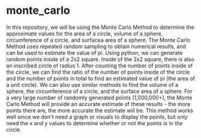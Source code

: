 # monte_carlo

In this repository, we will be using the Monte Carlo Method to determine the approximate values for the area of a circle, volume of a sphere, circumference of a circle, and surfacea area of a sphere. The Monte Carlo Method uses repeated random sampling to obtain numerical results, and can be used to estimate the value of pi. Using python, we can generate random points inside of a 2x2 square. Inside of the 2x2 square, there is also an inscribed circle of radius 1. After counting the number of points inside of the circle, we can find the ratio of the number of points inside of the circle and the number of points in total to find an estimated value of pi (the area of a unit circle). We can also use similar methods to find the volume of a sphere, the circumference of a circle, and the surface area of a sphere. For a very large number of randomly generated points (1,000,000+), the Monte Carlo Method will provide an accurate estimate of these results - the more points there are, the more accurate the estimate will be. This method works well since we don't need a graph or visuals to display the points, but only need the x and y values to determine whether or not the points is in the circle. 
